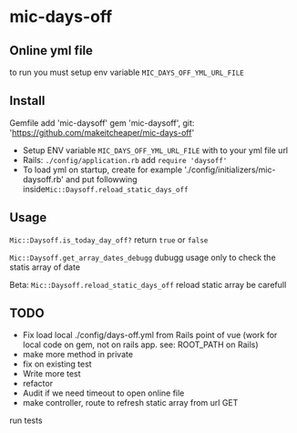 # mic-days-off

## Online yml file
to run you must setup env variable
`MIC_DAYS_OFF_YML_URL_FILE`


## Install
Gemfile add 'mic-daysoff'
    gem 'mic-daysoff', git: 'https://github.com/makeitcheaper/mic-days-off'

- Setup ENV variable `MIC_DAYS_OFF_YML_URL_FILE` with to your yml file url
- Rails: `./config/application.rb` add `require 'daysoff'`
- To load yml on startup, create for example './config/initializers/mic-daysoff.rb' and put followwing inside`Mic::Daysoff.reload_static_days_off`



## Usage
`Mic::Daysoff.is_today_day_off?` return `true` or `false`

`Mic::Daysoff.get_array_dates_debugg` dubugg usage only to check the statis array of date

Beta: `Mic::Daysoff.reload_static_days_off` reload static array be carefull

## TODO
- Fix load local ./config/days-off.yml from Rails point of vue (work for local code on gem, not on rails app. see: ROOT_PATH on Rails)
- make more method in private
- fix on existing test
- Write more test
- refactor
- Audit if we need timeout to open online file
- make controller, route to refresh static array from url GET


run tests
